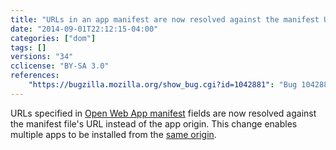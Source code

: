 ```yaml
---
title: "URLs in an app manifest are now resolved against the manifest URL instead of the origin"
date: "2014-09-01T22:12:15-04:00"
categories: ["dom"]
tags: []
versions: "34"
cclicense: "BY-SA 3.0"
references:
    "https://bugzilla.mozilla.org/show_bug.cgi?id=1042881": "Bug 1042881 – Resolve manifest properties urls against the manifest url instead of the origin."
---
```

URLs specified in [Open Web App manifest](https://developer.mozilla.org/en-US/Apps/Build/Manifest) fields are now resolved against the manifest file's URL instead of the app origin. This change enables multiple apps to be installed from the [same origin](https://developer.mozilla.org/en-US/docs/Web/Security/Same-origin_policy).
